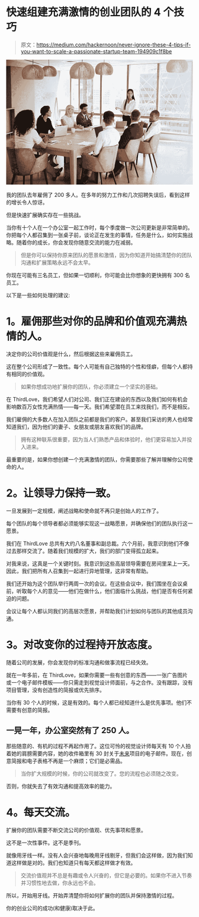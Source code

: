 # 快速组建充满激情的创业团队的 4 个技巧

> 原文：<https://medium.com/hackernoon/never-ignore-these-4-tips-if-you-want-to-scale-a-passionate-startup-team-194909c1f8be>

![](img/6e1c4bd611efd2aeedb7ac7acbb5cb7a.png)

我的团队去年雇佣了 200 多人。在多年的努力工作和几次招聘失误后，看到这样的增长令人惊讶。

但是快速扩展确实存在一些挑战。

当你有十个人在一个办公室一起工作时，每个季度做一次公司更新是非常简单的。你把每个人都召集到一张桌子前，谈论正在发生的事情，任务是什么，如何实施战略。随着你的成长，你会发现你随意交流的能力在减弱。

> 但是你可以保持你原来团队的愿景和激情，因为你知道开始搞清楚你的团队沟通和扩展策略永远不会太早。

你现在可能有三名员工，但如果一切顺利，你可能会比你想象的更快拥有 300 名员工。

以下是一些如何处理的建议:

# **1。雇佣那些对你的品牌和价值观充满热情的人。**

决定你的公司价值观是什么，然后根据这些来雇佣员工。

这在整个公司形成了一致性。每个人可能有自己独特的个性和怪癖，但每个人都持有相同的价值观。

> 如果你想成功地扩展你的团队，你必须建立一个坚实的基础。

在 ThirdLove，我们希望人们对公司、我们正在建设的东西以及我们如何有机会影响数百万女性充满热情——每一天。我们希望潜在员工来找我们，而不是相反。

我们雇佣的大多数人在加入团队之前都是我们的客户。甚至我们采访的男人也经常知道我们，因为他们的妻子、女朋友或朋友喜欢我们的品牌。

> 拥有这种联系很重要，因为当人们熟悉产品和体验时，他们更容易加入并投入进来。

最重要的是，如果你想创建一个充满激情的团队，你需要那些了解并理解你公司使命的人。

# **2。让领导力保持一致。**

一旦发展到一定规模，阐述战略和使命就不再只是创始人的工作了。

每个团队的每个领导者都必须能够实现这一战略愿景，并确保他们的团队执行这一愿景。

我们在 ThirdLove 总共有大约八名董事和副总裁。六个月前，我意识到他们不像过去那样交流了。随着我们规模的扩大，我们的部门变得孤立起来。

对我来说，这真是一个关键时刻。我意识到这些高层领导需要在房间里呆上一天。因此，我们把所有人召集到一起进行异地管理，这非常有帮助。

我们还开始为这个团队举行两周一次的会议。在这些会议中，我们围坐在会议桌前，听取每个人的意见——他们在做什么，他们面临什么挑战，他们是否有任何紧迫的问题。

会议让每个人都认同我们的高层次愿景，并帮助我们计划如何与团队的其他成员沟通。

# **3。对改变你的过程持开放态度。**

随着公司的发展，你会发现你的标准沟通和做事流程已经失效。

就在一年多前，在 ThirdLove，如果你需要一些有创意的东西——一张广告图片或一个电子邮件模板——你只需走到视觉设计师面前，与之合作。没有跟踪，没有项目管理，没有创造性的简报或优先排序。

当你有 30 个人的时候，这是有效的。每个人都已经知道什么是优先事项。他们不需要有创意的简报。

## 一晃一年，办公室突然有了 250 人。

那些随意的、有机的过程不再起作用了。这位可怜的视觉设计师每天有 10 个人拍着她的肩膀需要内容，她的收件箱里有 30 封关于[未来](https://hackernoon.com/tagged/future)项目的电子邮件。现在，创意简报和电子表格不再是一个麻烦；它们是必需品。

> 当你扩大规模的时候，你的公司就改变了。您的流程也必须随之改变。

否则，你就失去了有效沟通和提高效率的能力。

# **4。每天交流。**

扩展你的团队需要不断交流公司的价值观、优先事项和愿景。

这不是一次性事件。这不是季刊。

就像用牙线一样。没有人会兴奋地每晚用牙线剔牙，但我们会这样做，因为我们知道这样做是对的。我们也知道只有每天都这样做才有效。

> 交流价值观并不总是有趣或令人兴奋的，但它是必要的。如果你不进入节奏并习惯性地去做，你永远也不会。

所以，开始用牙线。开始弄清楚你将如何扩展你的团队并保持激情的过程。

你的创业公司的成功(和健康)取决于此。